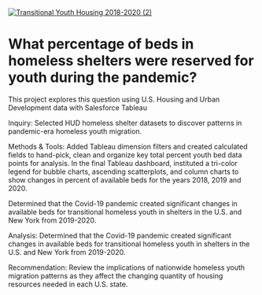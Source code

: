 <!DOCTYPE html>
<html lang="en">
<head>
    <meta charset="UTF-8">
    <meta http-equiv="X-UA-Compatible" content="IE=edge">
    <meta name="viewport" content="width=device-width, initial-scale=1.0">
</head>
    <div class='tableauPlaceholder' id='viz1672770286553' style='position: relative'><noscript><a href='#'><img alt='Transitional Youth Housing 2018-2020 (2) ' src='https:&#47;&#47;public.tableau.com&#47;static&#47;images&#47;Ho&#47;HomelessShelterforTransitionalYouth2018-2020&#47;TransitionalYouthHousing2018-20202&#47;1_rss.png' style='border: none' /></a></noscript><object class='tableauViz'  style='display:none;'><param name='host_url' value='https%3A%2F%2Fpublic.tableau.com%2F' /> <param name='embed_code_version' value='3' /> <param name='site_root' value='' /><param name='name' value='HomelessShelterforTransitionalYouth2018-2020&#47;TransitionalYouthHousing2018-20202' /><param name='tabs' value='no' /><param name='toolbar' value='yes' /><param name='static_image' value='https:&#47;&#47;public.tableau.com&#47;static&#47;images&#47;Ho&#47;HomelessShelterforTransitionalYouth2018-2020&#47;TransitionalYouthHousing2018-20202&#47;1.png' /> <param name='animate_transition' value='yes' /><param name='display_static_image' value='yes' /><param name='display_spinner' value='yes' /><param name='display_overlay' value='yes' /><param name='display_count' value='yes' /><param name='language' value='en-US' /></object></div>                
    <h1> What percentage of beds in homeless shelters were reserved for youth during the pandemic? </h1>
        <p> This project explores this question using U.S. Housing and Urban Development data with Salesforce Tableau </p>
        <p> Inquiry: Selected HUD homeless shelter datasets to discover patterns in pandemic-era homeless youth migration.</p> 
        <p> Methods & Tools: Added Tableau dimension filters and created calculated fields to hand-pick, clean and organize key total percent youth bed data points for analysis.
            In the final Tableau dashboard, instituted a tri-color legend for bubble charts, ascending scatterplots, and column charts to show changes in percent of available beds for the years 2018, 2019 and 2020.</p>
        <p> Determined that the Covid-19 pandemic created significant changes in available beds for transitional homeless youth in shelters in the U.S. and New York from 2019-2020.</p>
        <p> Analysis: Determined that the Covid-19 pandemic created significant changes in available beds for transitional homeless youth in shelters in the U.S. and New York from 2019-2020.
 </p>
        <p> Recommendation: Review the implications of nationwide homeless youth migration patterns as they affect the changing quantity of housing resources needed in each U.S. state.  
 
</p>
        <p> 
</body>
</html>  
